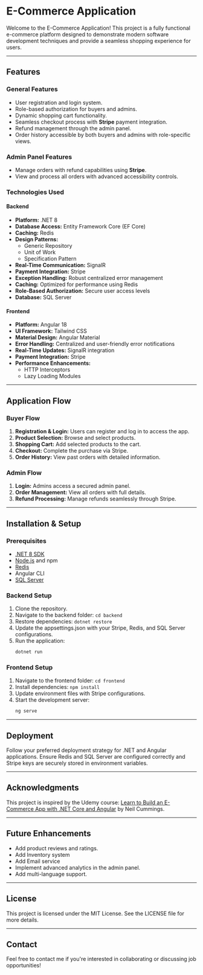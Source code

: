 # E-Commerce Application

Welcome to the E-Commerce Application! This project is a fully functional e-commerce platform designed to demonstrate modern software development techniques and provide a seamless shopping experience for users.

---

## Features

### General Features
- User registration and login system.
- Role-based authorization for buyers and admins.
- Dynamic shopping cart functionality.
- Seamless checkout process with **Stripe** payment integration.
- Refund management through the admin panel.
- Order history accessible by both buyers and admins with role-specific views.

### Admin Panel Features
- Manage orders with refund capabilities using **Stripe**.
- View and process all orders with advanced accessibility controls.

### Technologies Used

#### Backend
- **Platform:** .NET 8
- **Database Access:** Entity Framework Core (EF Core)
- **Caching:** Redis
- **Design Patterns:**
  - Generic Repository
  - Unit of Work
  - Specification Pattern
- **Real-Time Communication:** SignalR
- **Payment Integration:** Stripe
- **Exception Handling:** Robust centralized error management
- **Caching:** Optimized for performance using Redis
- **Role-Based Authorization:** Secure user access levels
- **Database:** SQL Server

#### Frontend
- **Platform:** Angular 18
- **UI Framework:** Tailwind CSS
- **Material Design:** Angular Material
- **Error Handling:** Centralized and user-friendly error notifications
- **Real-Time Updates:** SignalR integration
- **Payment Integration:** Stripe
- **Performance Enhancements:**
  - HTTP Interceptors
  - Lazy Loading Modules

---

## Application Flow

### Buyer Flow
1. **Registration & Login:** Users can register and log in to access the app.
2. **Product Selection:** Browse and select products.
3. **Shopping Cart:** Add selected products to the cart.
4. **Checkout:** Complete the purchase via Stripe.
5. **Order History:** View past orders with detailed information.

### Admin Flow
1. **Login:** Admins access a secured admin panel.
2. **Order Management:** View all orders with full details.
3. **Refund Processing:** Manage refunds seamlessly through Stripe.

---

## Installation & Setup

### Prerequisites
- [.NET 8 SDK](https://dotnet.microsoft.com/download)
- [Node.js](https://nodejs.org/) and npm
- [Redis](https://redis.io/download)
- Angular CLI
- [SQL Server](https://www.microsoft.com/sql-server)

### Backend Setup
1. Clone the repository.
2. Navigate to the backend folder: `cd backend`
3. Restore dependencies: `dotnet restore`
4. Update the appsettings.json with your Stripe, Redis, and SQL Server configurations.
5. Run the application:
   ```bash
   dotnet run
   ```

### Frontend Setup
1. Navigate to the frontend folder: `cd frontend`
2. Install dependencies: `npm install`
3. Update environment files with Stripe configurations.
4. Start the development server:
   ```bash
   ng serve
   ```

---

## Deployment
Follow your preferred deployment strategy for .NET and Angular applications. Ensure Redis and SQL Server are configured correctly and Stripe keys are securely stored in environment variables.

---

## Acknowledgments
This project is inspired by the Udemy course: [Learn to Build an E-Commerce App with .NET Core and Angular](https://www.udemy.com/course/learn-to-build-an-e-commerce-app-with-net-core-and-angular/?couponCode=BFCPSALE24) by Neil Cummings.

---

## Future Enhancements
- Add product reviews and ratings.
- Add Inventory system
- Add Email service
- Implement advanced analytics in the admin panel.
- Add multi-language support.

---

## License
This project is licensed under the MIT License. See the LICENSE file for more details.

---

## Contact
Feel free to contact me if you're interested in collaborating or discussing job opportunities!

